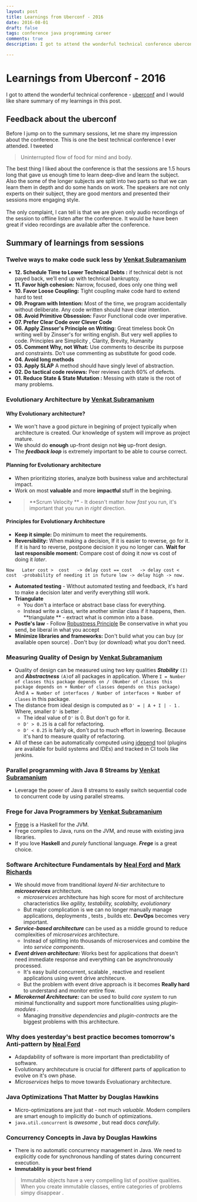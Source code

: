 ```yaml
---
layout: post
title: Learnings from Uberconf - 2016
date: 2016-08-01
draft: false
tags: conference java programming career
comments: true
description: I got to attend the wonderful technical conference uberconf and I would like share feedback about the conference and summary of my learnings in this post. 

---
```

# Learnings from Uberconf - 2016 
 I got to attend the wonderful technical conference - [uberconf](https://uberconf.com/) and I would like share summary of my learnings in this post. 
 
## Feedback about the uberconf
       
 Before I jump on to the summary sessions, let me share my impression about the conference. This is one the best technical conference I ever attended. I tweeted 
      
 > Uninterrupted flow of food for mind and body.   
 
 The best thing I liked about the conference is that the sessions are 1.5 hours long that gave us enough time to learn deep-dive and learn the subject. Also the some of the longer subjects are split into two parts so that we can learn them in depth and do some hands on work.  The speakers are not only experts on their subject, they are good mentors and presented their sessions more engaging style.
 <br>        
 The only complaint, I can tell is that we are given only audio recordings of the session to offline listen after the conference. It would be have been great if video recordings are available after the conference.
  
## Summary of learnings from sessions

###  Twelve ways to make code suck less by [Venkat Subramanium](https://twitter.com/venkat_s)

* **12. Schedule Time to Lower Technical Debts :**  if technical debt is not payed back, we’ll end up with technical bankruptcy.
* **11. Favor high cohesion:** Narrow, focused, does only one thing well
* **10. Favor Loose Coupling:** Tight coupling make code hard to extend hard to test
* **09. Program with Intention:** Most of the time, we program accidentally without deliberate. Any code written should have clear intention.
* **08. Avoid Primitive Obsession:** Favor Functional code over imperative.
* **07.  Prefer Clear Code over Clever Code**
* **06. Apply Zinsser's Principle on Writing:** Great timeless book On writing well by Zinsser's for writing english. But very well applies to code. Principles are Simplicity , Clarity, Brevity, Humanity
* **05. Comment Why, not What:** Use comments to describe its purpose and constraints. Do’t use commenting as substitute for good code.
* **04. Avoid long methods**
* **03. Apply SLAP** A method should have singly level of abstraction.
* **02. Do tactical code reviews:** Peer reviews catch 60% of defects.
* **01. Reduce State & State Mutation :** Messing with state is the root of many problems.
 
###  Evolutionary Architecture by [Venkat Subramanium](https://twitter.com/venkat_s)
                          
#### Why Evolutionary architecture?

* We won't have a good picture in begining of project typically when architecture is created. Our knowledge of system will improve as project mature.
* We should do **enough** up-front design not ~~big~~ up-front design.
* The ***feedback loop*** is extremely important to be able to course correct.

#### Planning for Evolutionary architecture

* When prioritizing stories, analyze both business value and architectural impact.
* Work on most **valuable** and more **impactful** stuff in the begining.
* > **Scrum Velocity ** - It doesn't matter *how fast* you run, it's important that you run in *right* direction.

#### Principles for Evolutionary Architecture
 
 * **Keep it simple:**  Do minimum to meet the requirements.
 * **Reversibility:**  When making a decision, If it is easier to reverse, go for it. If it is hard to reverse, postpone decision it you no longer can.
 **Wait for last responsible moment:**  Compare cost of doing it *now* vs cost of doing it *later*. 
		
`
    Now   Later
            cost >  cost   -> delay
            cost == cost   -> delay
            cost <  cost 
 -probability of needing it in future
                            low -> delay
                            high -> now.
`
 
* **Automated testing** - Without automated testing and feedback, it's hard to make a decision later and verify everything still work.
 * **Triangulate**
	+ You don't a interface or abstract base class for everything.
    + Instead write a class, write another similar class if it happens, then. **triangulate ** - extract what is common into a base.
 * **Postle's law** - Follow [Robustness Principle](https://en.wikipedia.org/wiki/Robustness_principle)  Be conservative in what you send, be liberal in what you accept
* **Minimize libraries and frameworks:** Don't build what you can buy (or available open source) . Don't buy (or download) what you don't need. 

###  Measuring Quality of Design by [Venkat Subramanium](https://twitter.com/venkat_s)

* Quality of design can be measured using two key qualities ***Stability***  `(I)` and ***Abstractness***  `(A)`of all packages in application.  Where
	 `I = Number of classes this package depends on / (Number of classes this package depends on + Number of classes depends on this package)` And
    ` A = Number of interfaces / Number of interfaces + Number of clases ` in this package.
* The distance from ideal design is computed as `D' = | A + I | - 1` . Where, smaller `D'` is better .
	* The ideal value of `D'` is 0. But don't go for it.
	* `D' > 0.25` is a call for refactoring.
	* `D' < 0.25` is fairly ok, don't put to much effort in lowering. Because it's hard to measure quality of refactoring.
* All of these can be automatically computed using [jdepend](http://clarkware.com/software/JDepend.html) tool (plugins are available for build systems and IDEs) and tracked in CI tools like jenkins.

###  Parallel programming with Java 8 Streams by [Venkat Subramanium](https://twitter.com/venkat_s)

* Leverage the power of Java 8 streams to easily switch sequential code to concurrent code by using parallel streams.

###  Frege for Java Programmers by [Venkat Subramanium](https://twitter.com/venkat_s)

* [Frege](https://github.com/Frege/frege) is a Haskell for the JVM.
* Frege compiles to Java, runs on the JVM, and reuse with existing java libraries.
* If you love **Haskell** and *purely* functional language.  ***Frege*** is a great choice.

###  Software Architecture Fundamentals by  [Neal Ford](https://twitter.com/@neal4d) and [Mark Richards](https://twitter.com/@markrichardssa)

* We should move from tranditional *layerd N-tier* architecture to ***microservices*** architecture.
	* *microservices* architecture has high score for most of architecture characteristics like *agility, testability, scalabilty, evolutionary*
	* But major complication is we can no longer manually manage applications, deployments , tests , builds etc. **DevOps** becomes very important.
* ***Service-based architecture*** can be used as a middle ground to reduce complexities of *microservices* architecture.
	* Instead of splitting into thousands of microservices and combine the into *service components*.
* ***Event driven architecture:*** Works best for applications that doesn't need immediate response and everything can be asynchronously processed.
	* It's easy build concurrent, scalable , reactive and reselient applications using event drive architecure.
    * But the problem with event drive approach is it becomes  **Really hard** to understand and monitor entire flow. 
* ***Microkernal Architecture:*** can be used to build *core system* to run minimal functionality and support more functionalities using *plugin-modules* .
	* Managing *transitive dependencies* and *plugin-contracts* are the biggest problems with this architecture.

###  Why does yesterday's best practice becomes tomorrow's Anti-pattern by [Neal Ford](https://twitter.com/@neal4d)

* Adapdability of software is more important than predictability of software.
* Evolutionary architecuture is crucial for different parts of application to evolve on it's own phase.
* *Microservices* helps to move towards Evoluationary architecture.

###   Java Optimizations That Matter by Douglas Hawkins

* Micro-optimizations are just that - not much *valuable*. Modern compilers are smart enough to implicitly do bunch of optimizations.    
* `java.util.concurrent` is *awesome* , but read docs *carefully*. 

###    Concurrency Concepts in Java by Douglas Hawkins

* There is no automatic concurrency management in Java.  We need to explicitly code for synchronous handling of states during concurrent execution. 
* **Immutablity is your best friend**
> Immutable objects have a very compelling list of positive qualities. When you create immutable classes, entire categories of problems simpy disappear .

